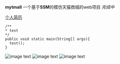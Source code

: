 **mytmall**
一个基于**SSM**的模仿天猫商城的web项目
*完成中*

[个人简历](https://warframeprimer.github.io/)

```
/**
* test
*/
public void static main(String[] args){
  test();
}
```



![image text](https://raw.githubusercontent.com/WarframePrimer/mytmall/master/img-folder/index.jpg)
![image text](https://raw.githubusercontent.com/WarframePrimer/mytmall/master/img-folder/admin.jpg)
![image text](https://raw.githubusercontent.com/WarframePrimer/mytmall/master/img-folder/product.jpg)

